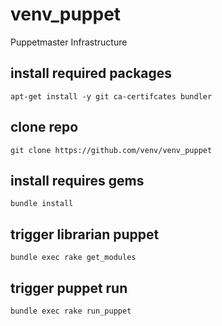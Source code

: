 # venv_puppet
Puppetmaster Infrastructure

## install required packages
```apt-get install -y git ca-certifcates bundler```

## clone repo
```git clone https://github.com/venv/venv_puppet```

## install requires gems
```bundle install```

## trigger librarian puppet
```bundle exec rake get_modules```

## trigger puppet run
```bundle exec rake run_puppet```
